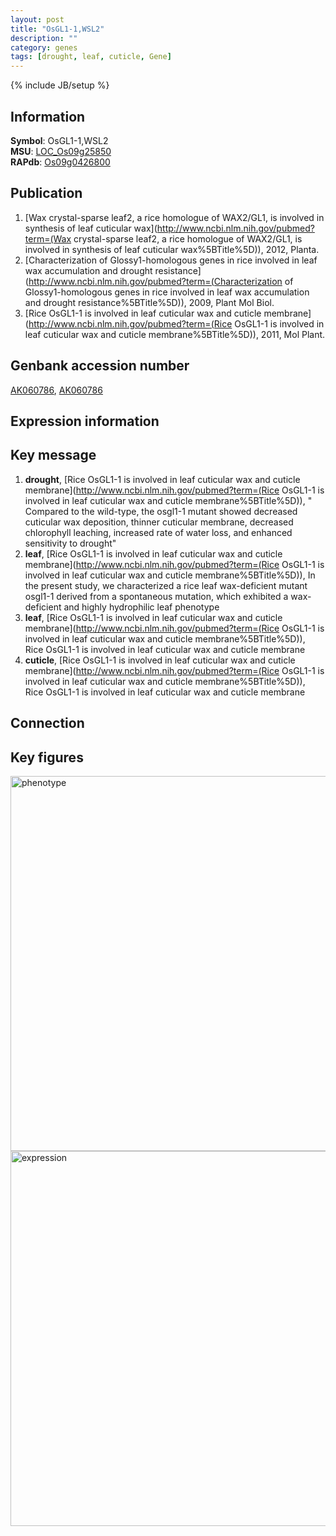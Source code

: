 ```yaml
---
layout: post
title: "OsGL1-1,WSL2"
description: ""
category: genes
tags: [drought, leaf, cuticle, Gene]
---
```

{% include JB/setup %}

## Information
__Symbol__: OsGL1-1,WSL2  
__MSU__: [LOC_Os09g25850](http://rice.plantbiology.msu.edu/cgi-bin/ORF_infopage.cgi?orf=LOC_Os09g25850)  
__RAPdb__: [Os09g0426800](http://rapdb.dna.affrc.go.jp/viewer/gbrowse_details/irgsp1?name=Os09g0426800)  

## Publication
1. [Wax crystal-sparse leaf2, a rice homologue of WAX2/GL1, is involved in synthesis of leaf cuticular wax](http://www.ncbi.nlm.nih.gov/pubmed?term=(Wax crystal-sparse leaf2, a rice homologue of WAX2/GL1, is involved in synthesis of leaf cuticular wax%5BTitle%5D)), 2012, Planta.
2. [Characterization of Glossy1-homologous genes in rice involved in leaf wax accumulation and drought resistance](http://www.ncbi.nlm.nih.gov/pubmed?term=(Characterization of Glossy1-homologous genes in rice involved in leaf wax accumulation and drought resistance%5BTitle%5D)), 2009, Plant Mol Biol.
3. [Rice OsGL1-1 is involved in leaf cuticular wax and cuticle membrane](http://www.ncbi.nlm.nih.gov/pubmed?term=(Rice OsGL1-1 is involved in leaf cuticular wax and cuticle membrane%5BTitle%5D)), 2011, Mol Plant.

## Genbank accession number
[AK060786](http://www.ncbi.nlm.nih.gov/nuccore/AK060786), [AK060786](http://www.ncbi.nlm.nih.gov/nuccore/AK060786)

## Expression information

## Key message
1. __drought__, [Rice OsGL1-1 is involved in leaf cuticular wax and cuticle membrane](http://www.ncbi.nlm.nih.gov/pubmed?term=(Rice OsGL1-1 is involved in leaf cuticular wax and cuticle membrane%5BTitle%5D)), " Compared to the wild-type, the osgl1-1 mutant showed decreased cuticular wax deposition, thinner cuticular membrane, decreased chlorophyll leaching, increased rate of water loss, and enhanced sensitivity to drought"
2. __leaf__, [Rice OsGL1-1 is involved in leaf cuticular wax and cuticle membrane](http://www.ncbi.nlm.nih.gov/pubmed?term=(Rice OsGL1-1 is involved in leaf cuticular wax and cuticle membrane%5BTitle%5D)),  In the present study, we characterized a rice leaf wax-deficient mutant osgl1-1 derived from a spontaneous mutation, which exhibited a wax-deficient and highly hydrophilic leaf phenotype
3. __leaf__, [Rice OsGL1-1 is involved in leaf cuticular wax and cuticle membrane](http://www.ncbi.nlm.nih.gov/pubmed?term=(Rice OsGL1-1 is involved in leaf cuticular wax and cuticle membrane%5BTitle%5D)), Rice OsGL1-1 is involved in leaf cuticular wax and cuticle membrane
4. __cuticle__, [Rice OsGL1-1 is involved in leaf cuticular wax and cuticle membrane](http://www.ncbi.nlm.nih.gov/pubmed?term=(Rice OsGL1-1 is involved in leaf cuticular wax and cuticle membrane%5BTitle%5D)), Rice OsGL1-1 is involved in leaf cuticular wax and cuticle membrane

## Connection

## Key figures
<img src="http://ricencode.github.io/images/WSL2.pheno.png" alt="phenotype"  style="width: 600px;"/>

<img src="http://ricencode.github.io/images/WSL2.exp.png" alt="expression"  style="width: 600px;"/>


